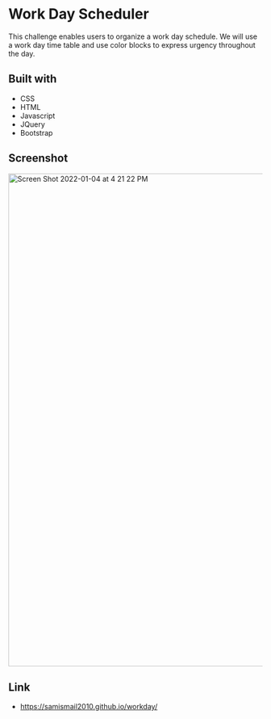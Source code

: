 # Work Day Scheduler
This challenge enables users to organize a work day schedule. We will use a work day time table and use color blocks to express urgency throughout the day.

## Built with
* CSS
* HTML
* Javascript
* JQuery
* Bootstrap
## Screenshot
<img width="976" alt="Screen Shot 2022-01-04 at 4 21 22 PM" src="https://user-images.githubusercontent.com/88996409/148132089-424795cf-a43e-49f4-b014-2c140ecd4ff6.png">

## Link
*  https://samismail2010.github.io/workday/
